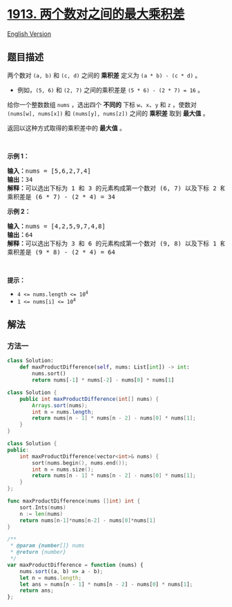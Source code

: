 # [1913. 两个数对之间的最大乘积差](https://leetcode.cn/problems/maximum-product-difference-between-two-pairs)

[English Version](/solution/1900-1999/1913.Maximum%20Product%20Difference%20Between%20Two%20Pairs/README_EN.md)

<!-- tags:数组,排序 -->

<!-- difficulty:简单 -->

## 题目描述

<!-- 这里写题目描述 -->

<p>两个数对 <code>(a, b)</code> 和 <code>(c, d)</code> 之间的 <strong>乘积差</strong> 定义为 <code>(a * b) - (c * d)</code> 。</p>

<ul>
	<li>例如，<code>(5, 6)</code> 和 <code>(2, 7)</code> 之间的乘积差是 <code>(5 * 6) - (2 * 7) = 16</code> 。</li>
</ul>

<p>给你一个整数数组 <code>nums</code> ，选出四个 <strong>不同的</strong> 下标 <code>w</code>、<code>x</code>、<code>y</code> 和 <code>z</code> ，使数对 <code>(nums[w], nums[x])</code> 和 <code>(nums[y], nums[z])</code> 之间的 <strong>乘积差</strong> 取到 <strong>最大值</strong> 。</p>

<p>返回以这种方式取得的乘积差中的 <strong>最大值</strong> 。</p>

<p> </p>

<p><strong>示例 1：</strong></p>

<pre><strong>输入：</strong>nums = [5,6,2,7,4]
<strong>输出：</strong>34
<strong>解释：</strong>可以选出下标为 1 和 3 的元素构成第一个数对 (6, 7) 以及下标 2 和 4 构成第二个数对 (2, 4)
乘积差是 (6 * 7) - (2 * 4) = 34
</pre>

<p><strong>示例 2：</strong></p>

<pre><strong>输入：</strong>nums = [4,2,5,9,7,4,8]
<strong>输出：</strong>64
<strong>解释：</strong>可以选出下标为 3 和 6 的元素构成第一个数对 (9, 8) 以及下标 1 和 5 构成第二个数对 (2, 4)
乘积差是 (9 * 8) - (2 * 4) = 64
</pre>

<p> </p>

<p><strong>提示：</strong></p>

<ul>
	<li><code>4 &lt;= nums.length &lt;= 10<sup>4</sup></code></li>
	<li><code>1 &lt;= nums[i] &lt;= 10<sup>4</sup></code></li>
</ul>

## 解法

### 方法一

<!-- tabs:start -->

```python
class Solution:
    def maxProductDifference(self, nums: List[int]) -> int:
        nums.sort()
        return nums[-1] * nums[-2] - nums[0] * nums[1]
```

```java
class Solution {
    public int maxProductDifference(int[] nums) {
        Arrays.sort(nums);
        int n = nums.length;
        return nums[n - 1] * nums[n - 2] - nums[0] * nums[1];
    }
}
```

```cpp
class Solution {
public:
    int maxProductDifference(vector<int>& nums) {
        sort(nums.begin(), nums.end());
        int n = nums.size();
        return nums[n - 1] * nums[n - 2] - nums[0] * nums[1];
    }
};
```

```go
func maxProductDifference(nums []int) int {
	sort.Ints(nums)
	n := len(nums)
	return nums[n-1]*nums[n-2] - nums[0]*nums[1]
}
```

```js
/**
 * @param {number[]} nums
 * @return {number}
 */
var maxProductDifference = function (nums) {
    nums.sort((a, b) => a - b);
    let n = nums.length;
    let ans = nums[n - 1] * nums[n - 2] - nums[0] * nums[1];
    return ans;
};
```

<!-- tabs:end -->

<!-- end -->
